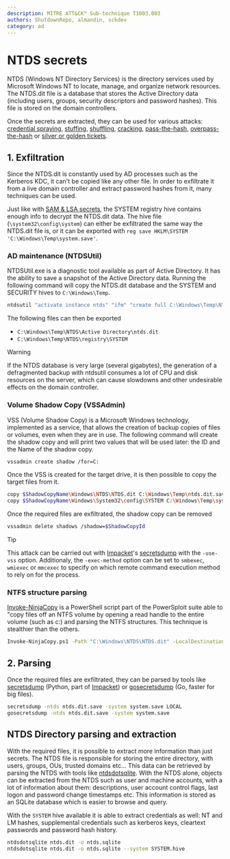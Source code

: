 ```yaml
---
description: MITRE ATT&CK™ Sub-technique T1003.003
authors: ShutdownRepo, almandin, sckdev
category: ad
---
```


# NTDS secrets

NTDS (Windows NT Directory Services) is the directory services used by Microsoft Windows NT to locate, manage, and organize network resources. The NTDS.dit file is a database that stores the Active Directory data (including users, groups, security descriptors and password hashes). This file is stored on the domain controllers.

Once the secrets are extracted, they can be used for various attacks: [credential spraying](../bruteforcing/spraying), [stuffing](../bruteforcing/stuffing.md), [shuffling](../shuffling.md), [cracking](../cracking.md), [pass-the-hash](../../ntlm/pth.md), [overpass-the-hash](../../kerberos/ptk.md) or [silver or golden tickets](../../kerberos/forged-tickets/).

## 1. Exfiltration

Since the NTDS.dit is constantly used by AD processes such as the Kerberos KDC, it can't be copied like any other file. In order to exfiltrate it from a live domain controller and extract password hashes from it, many techniques can be used.

Just like with [SAM & LSA secrets](sam-and-lsa-secrets.md), the SYSTEM registry hive contains enough info to decrypt the NTDS.dit data. The hive file (`\system32\config\system`) can either be exfiltrated the same way the NTDS.dit file is, or it can be exported with `reg save HKLM\SYSTEM 'C:\Windows\Temp\system.save'`.

### AD maintenance (NTDSUtil)

NTDSUtil.exe is a diagnostic tool available as part of Active Directory. It has the ability to save a snapshot of the Active Directory data. Running the following command will copy the NTDS.dit database and the SYSTEM and SECURITY hives to `C:\Windows\Temp`.

```bash
ntdsutil "activate instance ntds" "ifm" "create full C:\Windows\Temp\NTDS" quit quit
```

The following files can then be exported

* `C:\Windows\Temp\NTDS\Active Directory\ntds.dit`
* `C:\Windows\Temp\NTDS\registry\SYSTEM`

> [!WARNING]
> If the NTDS database is very large (several gigabytes), the generation of a defragmented backup with ntdsutil consumes a lot of CPU and disk resources on the server, which can cause slowdowns and other undesirable effects on the domain controller.

### Volume Shadow Copy (VSSAdmin)

VSS (Volume Shadow Copy) is a Microsoft Windows technology, implemented as a service, that allows the creation of backup copies of files or volumes, even when they are in use. The following command will create the shadow copy and will print two values that will be used later: the ID and the Name of the shadow copy.

```bash
vssadmin create shadow /for=C:
```

Once the VSS is created for the target drive, it is then possible to copy the target files from it.

```bash
copy $ShadowCopyName\Windows\NTDS\NTDS.dit C:\Windows\Temp\ntds.dit.save
copy $ShadowCopyName\Windows\System32\config\SYSTEM C:\Windows\Temp\system.save
```

Once the required files are exfiltrated, the shadow copy can be removed

```bash
vssadmin delete shadows /shadow=$ShadowCopyId
```

> [!TIP]
> This attack can be carried out with [Impacket](https://github.com/SecureAuthCorp/impacket/)'s [secretsdump](https://github.com/SecureAuthCorp/impacket/blob/master/examples/secretsdump.py) with the `-use-vss` option. Additionaly, the `-exec-method` option can be set to `smbexec`, `wmiexec` or `mmcexec` to specify on which remote command execution method to rely on for the process.

### NTFS structure parsing

[Invoke-NinjaCopy](https://github.com/PowerShellMafia/PowerSploit/blob/master/Exfiltration/Invoke-NinjaCopy.ps1) is a PowerShell script part of the PowerSploit suite able to "copy files off an NTFS volume by opening a read handle to the entire volume (such as c:) and parsing the NTFS structures. This technique is stealthier than the others.

```bash
Invoke-NinjaCopy.ps1 -Path "C:\Windows\NTDS\NTDS.dit" -LocalDestination "C:\Windows\Temp\ntds.dit.save"
```

## 2. Parsing

Once the required files are exfiltrated, they can be parsed by tools like [secretsdump](https://github.com/SecureAuthCorp/impacket/blob/master/examples/secretsdump.py) (Python, part of [Impacket](https://github.com/SecureAuthCorp/impacket/)) or [gosecretsdump](https://github.com/c-sto/gosecretsdump) (Go, faster for big files).

```bash
secretsdump -ntds ntds.dit.save -system system.save LOCAL
gosecretsdump -ntds ntds.dit.save -system system.save
```

## NTDS Directory parsing and extraction

With the required files, it is possible to extract more information than just secrets. The NTDS file is responsible for storing the entire directory, with users, groups, OUs, trusted domains etc... This data can be retrieved by parsing the NTDS with tools like [ntdsdotsqlite](https://github.com/almandin/ntdsdotsqlite). With the NTDS alone, objects can be extracted from the NTDS such as user and machine accounts, with a lot of information about them: descriptions, user account control flags, last logon and password change timestamps etc. This information is stored as an SQLite database which is easier to browse and query.

With the `SYSTEM` hive available it is able to extract credentials as well: NT and LM hashes, supplemental credentials such as kerberos keys, cleartext passwords and password hash history.

```bash
ntdsdotsqlite ntds.dit -o ntds.sqlite
ntdsdotsqlite ntds.dit -o ntds.sqlite --system SYSTEM.hive
```